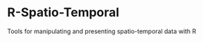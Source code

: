 R-Spatio-Temporal
=================

Tools for manipulating and presenting spatio-temporal data with R

